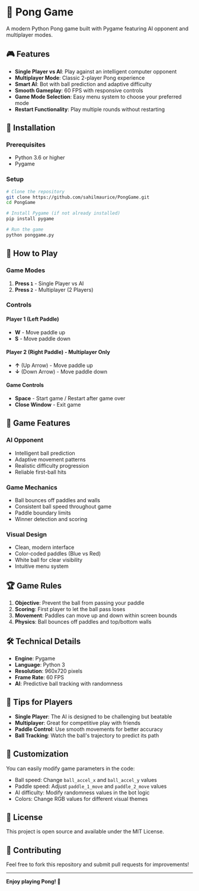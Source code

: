 # 🏓 Pong Game

A modern Python Pong game built with Pygame featuring AI opponent and multiplayer modes.

## 🎮 Features

- **Single Player vs AI**: Play against an intelligent computer opponent
- **Multiplayer Mode**: Classic 2-player Pong experience
- **Smart AI**: Bot with ball prediction and adaptive difficulty
- **Smooth Gameplay**: 60 FPS with responsive controls
- **Game Mode Selection**: Easy menu system to choose your preferred mode
- **Restart Functionality**: Play multiple rounds without restarting

## 🚀 Installation

### Prerequisites
- Python 3.6 or higher
- Pygame

### Setup
```bash
# Clone the repository
git clone https://github.com/sahilmaurice/PongGame.git
cd PongGame

# Install Pygame (if not already installed)
pip install pygame

# Run the game
python ponggame.py
```

## 🎯 How to Play

### Game Modes
1. **Press `1`** - Single Player vs AI
2. **Press `2`** - Multiplayer (2 Players)

### Controls

#### Player 1 (Left Paddle)
- **W** - Move paddle up
- **S** - Move paddle down

#### Player 2 (Right Paddle) - Multiplayer Only
- **↑** (Up Arrow) - Move paddle up
- **↓** (Down Arrow) - Move paddle down

#### Game Controls
- **Space** - Start game / Restart after game over
- **Close Window** - Exit game

## 🎨 Game Features

### AI Opponent
- Intelligent ball prediction
- Adaptive movement patterns
- Realistic difficulty progression
- Reliable first-ball hits

### Game Mechanics
- Ball bounces off paddles and walls
- Consistent ball speed throughout game
- Paddle boundary limits
- Winner detection and scoring

### Visual Design
- Clean, modern interface
- Color-coded paddles (Blue vs Red)
- White ball for clear visibility
- Intuitive menu system

## 🏆 Game Rules

1. **Objective**: Prevent the ball from passing your paddle
2. **Scoring**: First player to let the ball pass loses
3. **Movement**: Paddles can move up and down within screen bounds
4. **Physics**: Ball bounces off paddles and top/bottom walls

## 🛠️ Technical Details

- **Engine**: Pygame
- **Language**: Python 3
- **Resolution**: 960x720 pixels
- **Frame Rate**: 60 FPS
- **AI**: Predictive ball tracking with randomness

## 🎯 Tips for Players

- **Single Player**: The AI is designed to be challenging but beatable
- **Multiplayer**: Great for competitive play with friends
- **Paddle Control**: Use smooth movements for better accuracy
- **Ball Tracking**: Watch the ball's trajectory to predict its path

## 🔧 Customization

You can easily modify game parameters in the code:
- Ball speed: Change `ball_accel_x` and `ball_accel_y` values
- Paddle speed: Adjust `paddle_1_move` and `paddle_2_move` values
- AI difficulty: Modify randomness values in the bot logic
- Colors: Change RGB values for different visual themes

## 📝 License

This project is open source and available under the MIT License.

## 🤝 Contributing

Feel free to fork this repository and submit pull requests for improvements!

---

**Enjoy playing Pong! 🏓**
